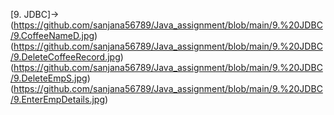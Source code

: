 [9. JDBC]->
(https://github.com/sanjana56789/Java_assignment/blob/main/9.%20JDBC/9.CoffeeNameD.jpg)
(https://github.com/sanjana56789/Java_assignment/blob/main/9.%20JDBC/9.DeleteCoffeeRecord.jpg)
(https://github.com/sanjana56789/Java_assignment/blob/main/9.%20JDBC/9.DeleteEmpS.jpg)
(https://github.com/sanjana56789/Java_assignment/blob/main/9.%20JDBC/9.EnterEmpDetails.jpg)
